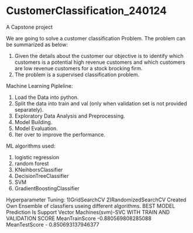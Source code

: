 # CustomerClassification_240124
A Capstone project

We are going to solve a customer classification Problem. The problem can be summarized as below:
1) Given the details about the customer our objective is to identify which customers is a potential high revenue customers and which customers are low revenue customers for a stock brocking firm.
2) The problem is a supervised classification problem.

Machine Learning Pipleline:

1) Load the Data into python.
2) Split the data into train and val (only when validation set is not provided separately).
3) Exploratory Data Analysis and Preprocessing.
4) Model Building.
5) Model Evaluation.
6) Iter over to improve the performance.


ML algorithms used:
1) logistic regression
2) random forest
3) KNeihborsClassifier
4) DecisionTreeClassifier
5) SVM
6) GradientBoostingClassifier

Hyperparameter Tuning:
1)GridSearchCV
2)RandomizedSearchCV
Created Own Ensemble of classfiers useing different algorithms.
BEST MODEL Prediction Is Support Vector Machines(svm)-SVC WITH TRAIN AND VALIDATION SCORE
MeanTrainScore -0.880569808285088
MeanTestScore - 0.850693137946377
